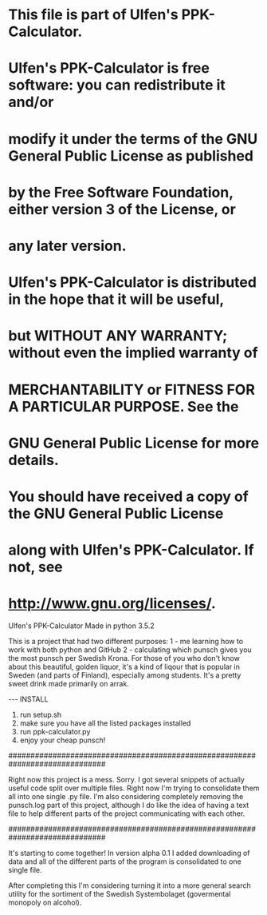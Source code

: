 # This file is part of Ulfen's PPK-Calculator.
# 
# Ulfen's PPK-Calculator is free software: you can redistribute it and/or
# modify it under the terms of the GNU General Public License as published
# by the Free Software Foundation, either version 3 of the License, or
# any later version.
# 
# Ulfen's PPK-Calculator is distributed in the hope that it will be useful,
# but WITHOUT ANY WARRANTY; without even the implied warranty of
# MERCHANTABILITY or FITNESS FOR A PARTICULAR PURPOSE.  See the
# GNU General Public License for more details.
# 
# You should have received a copy of the GNU General Public License
# along with Ulfen's PPK-Calculator.  If not, see
# <http://www.gnu.org/licenses/>.

Ulfen's PPK-Calculator
Made in python 3.5.2

This is a project that had two different purposes:
1 - me learning how to work with both python and GitHub
2 - calculating which punsch gives you the most punsch per Swedish Krona. For those of you who don't know about this beautiful, golden liquor, it's a kind of liqour that is popular in Sweden (and parts of Finland), especially among students. It's a pretty sweet drink made primarily on arrak.

--- INSTALL

1. run setup.sh
2. make sure you have all the listed packages installed
3. run ppk-calculator.py
4. enjoy your cheap punsch!

##############################################################################

Right now this project is a mess. Sorry. I got several snippets of actually useful code split over multiple files. Right now I'm trying to consolidate them all into one single .py file. I'm also considering completely removing the punsch.log part of this project, although I do like the idea of having a text file to help different parts of the project communicating with each other.

##############################################################################

It's starting to come together! In version alpha 0.1 I added downloading of data and all of the different parts of the program is consolidated to one single file.

After completing this I'm considering turning it into a more general search utility for the sortiment of the Swedish Systembolaget (govermental monopoly on alcohol).
